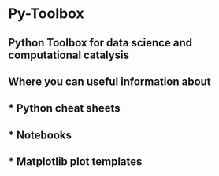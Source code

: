 # Py-Toolbox
## Python Toolbox for data science and computational catalysis

## Where you can useful information about 
  ## * Python cheat sheets 
  ## * Notebooks
  ## * Matplotlib plot templates
